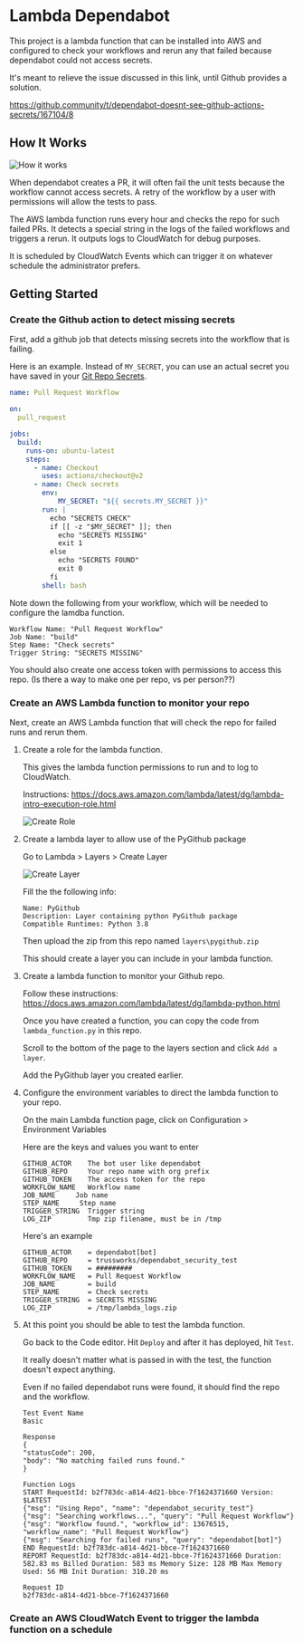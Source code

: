 # Lambda Dependabot

This project is a lambda function that can be installed into AWS and configured to check your workflows and rerun any that failed because dependabot could not access secrets.

It's meant to relieve the issue discussed in this link, until Github provides a solution.

<https://github.community/t/dependabot-doesnt-see-github-actions-secrets/167104/8>

## How It Works

![How it works](images/overview.png?raw=true "How It Works")

When dependabot creates a PR, it will often fail the unit tests because the workflow cannot access secrets. A retry of the workflow by a user with permissions will allow the tests to pass.

The AWS lambda function runs every hour and checks the repo for such failed PRs. It detects a special string in the logs of the failed workflows and triggers a rerun. It outputs logs to CloudWatch for debug purposes.

It is scheduled by CloudWatch Events which can trigger it on whatever schedule the administrator prefers.

## Getting Started

### Create the Github action to detect missing secrets

First, add a github job that detects missing secrets into the workflow that is failing.

Here is an example. Instead of `MY_SECRET`, you can use an actual secret you have saved in your [Git Repo Secrets](https://docs.github.com/en/actions/security-guides/encrypted-secrets).

```yaml
name: Pull Request Workflow

on:
  pull_request

jobs:
  build:
    runs-on: ubuntu-latest
    steps:
      - name: Checkout
        uses: actions/checkout@v2
      - name: Check secrets
        env: 
            MY_SECRET: "${{ secrets.MY_SECRET }}"
        run: |
          echo "SECRETS CHECK"
          if [[ -z "$MY_SECRET" ]]; then
            echo "SECRETS MISSING"
            exit 1
          else
            echo "SECRETS FOUND"
            exit 0
          fi 
        shell: bash
```

Note down the following from your workflow, which will be needed to configure the lamdba function.

```
Workflow Name: "Pull Request Workflow"
Job Name: "build"
Step Name: "Check secrets"
Trigger String: "SECRETS MISSING"
```

You should also create one access token with permissions to access this repo.
(Is there a way to make one per repo, vs per person??)

### Create an AWS Lambda function to monitor your repo

Next, create an AWS Lambda function that will check the repo for failed runs and rerun them.

1. Create a role for the lambda function.

    This gives the lambda function permissions to run and to log to CloudWatch.

    Instructions: <https://docs.aws.amazon.com/lambda/latest/dg/lambda-intro-execution-role.html>

    ![Create Role](images/lambda-role.png?raw=true "Lambda Role")

2. Create a lambda layer to allow use of the PyGithub package

   Go to Lambda > Layers > Create Layer

   ![Create Layer](images/create-layer.png?raw=true "Create Layer")

   Fill the the following info:

   ```text
   Name: PyGithub
   Description: Layer containing python PyGithub package
   Compatible Runtimes: Python 3.8
   ```

   Then upload the zip from this repo named `layers\pygithub.zip`

   This should create a layer you can include in your lambda function.

3. Create a lambda function to monitor your Github repo.

    Follow these instructions: <https://docs.aws.amazon.com/lambda/latest/dg/lambda-python.html>

    Once you have created a function, you can copy the code from `lambda_function.py` in this repo.

    Scroll to the bottom of the page to the layers section and click `Add a layer`.

    Add the PyGithub layer you created earlier.

4. Configure the environment variables to direct the lambda function to your repo.

    On the main Lambda function page, click on Configuration > Environment Variables

    Here are the keys and values you want to enter

    ```text
    GITHUB_ACTOR    The bot user like dependabot
    GITHUB_REPO     Your repo name with org prefix
    GITHUB_TOKEN    The access token for the repo
    WORKFLOW_NAME   Workflow name
    JOB_NAME     Job name
    STEP_NAME     Step name
    TRIGGER_STRING  Trigger string
    LOG_ZIP         Tmp zip filename, must be in /tmp
    ```

    Here's an example

    ```text
    GITHUB_ACTOR    = dependabot[bot]
    GITHUB_REPO     = trussworks/dependabot_security_test
    GITHUB_TOKEN    = #########
    WORKFLOW_NAME   = Pull Request Workflow    
    JOB_NAME        = build
    STEP_NAME       = Check secrets
    TRIGGER_STRING  = SECRETS MISSING
    LOG_ZIP         = /tmp/lambda_logs.zip
    ```

5. At this point you should be able to test the lambda function.

    Go back to the Code editor. Hit `Deploy` and after it has deployed, hit `Test`.

    It really doesn't matter what is passed in with the test, the function doesn't expect anything.

    Even if no failed dependabot runs were found, it should find the repo and the workflow.

    ```
    Test Event Name
    Basic

    Response
    {
    "statusCode": 200,
    "body": "No matching failed runs found."
    }

    Function Logs
    START RequestId: b2f783dc-a814-4d21-bbce-7f1624371660 Version: $LATEST
    {"msg": "Using Repo", "name": "dependabot_security_test"}
    {"msg": "Searching workflows...", "query": "Pull Request Workflow"}
    {"msg": "Workflow found.", "workflow_id": 13676515, "workflow_name": "Pull Request Workflow"}
    {"msg": "Searching for failed runs", "query": "dependabot[bot]"}
    END RequestId: b2f783dc-a814-4d21-bbce-7f1624371660
    REPORT RequestId: b2f783dc-a814-4d21-bbce-7f1624371660 Duration: 582.83 ms Billed Duration: 583 ms Memory Size: 128 MB Max Memory Used: 56 MB Init Duration: 310.20 ms

    Request ID
    b2f783dc-a814-4d21-bbce-7f1624371660    
    ```

### Create an AWS CloudWatch Event to trigger the lambda function on a schedule
